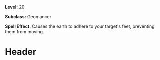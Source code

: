 <!-- TITLE: Spell: Root -->
<!-- SUBTITLE:  -->

**Level:** 20

**Subclass:** Geomancer

**Spell Effect:** Causes the earth to adhere to your target's feet, preventing them from moving.

# Header